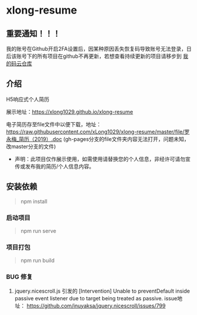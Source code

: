 # xlong-resume

## 重要通知！！！ 
我的账号在Github开启2FA设置后，因某种原因丢失恢复码导致账号无法登录，日后该账号下的所有项目在github不再更新，若想查看持续更新的项目请移步到 [我的码云仓库](https://gitee.com/xlong1029)

## 介绍

H5响应式个人简历  

展示地址：https://xlong1029.github.io/xlong-resume

电子简历存至file文件中以便下载，地址：https://raw.githubusercontent.com/xLong1029/xlong-resume/master/file/罗永梅_简历（2019）.doc
(gh-pages分支的file文件夹内容无法打开，问题未知，改master分支的文件)

* 声明：此项目仅作展示使用，如需使用请替换您的个人信息，非经许可请勿宣传或发布我的简历/个人信息内容。

## 安装依赖
> npm install

### 启动项目
> npm run serve

### 项目打包
> npm run build

### BUG 修复
1. jquery.nicescroll.js 引发的 [Intervention] Unable to preventDefault inside passive event listener due to target being treated as passive.
issue地址： https://github.com/inuyaksa/jquery.nicescroll/issues/799